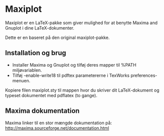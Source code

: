 # Maxiplot

Maxiplot er en LaTeX-pakke som giver mulighed for at benytte Maxima and Gnuplot i dine LaTeX-dokumenter.

Dette er en baseret på den original maxiplot-pakke.

## Installation og brug

- Installer Maxima og Gnuplot og tilføj deres mapper til %PATH miljøvariablen.
- Tilføj -enable-write18 til pdftex parametererne i TexWorks preferences-menuen.

Kopiere filen maxiplot.sty til mappen hvor du skriver dit LaTeX-dokument og typeset dokumentet med pdflatex (to gange).

## Maxima dokumentation

Maxima linker til en stor mængde dokumentation på:
http://maxima.sourceforge.net/documentation.html
